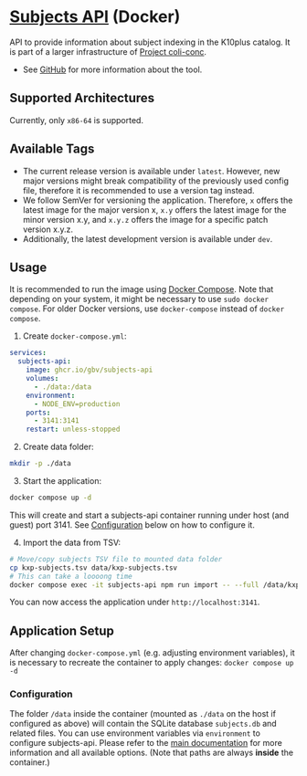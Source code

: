 # [Subjects API](https://github.com/gbv/subjects-api) (Docker)

API to provide information about subject indexing in the K10plus catalog. It is part of a larger infrastructure of [Project coli-conc](https://coli-conc.gbv.de).

- See [GitHub](https://github.com/gbv/subjects-api) for more information about the tool.

## Supported Architectures
Currently, only `x86-64` is supported.

## Available Tags
- The current release version is available under `latest`. However, new major versions might break compatibility of the previously used config file, therefore it is recommended to use a version tag instead.
- We follow SemVer for versioning the application. Therefore, `x` offers the latest image for the major version x, `x.y` offers the latest image for the minor version x.y, and `x.y.z` offers the image for a specific patch version x.y.z.
- Additionally, the latest development version is available under `dev`.

## Usage
It is recommended to run the image using [Docker Compose](https://docs.docker.com/compose/). Note that depending on your system, it might be necessary to use `sudo docker compose`. For older Docker versions, use `docker-compose` instead of `docker compose`.

1. Create `docker-compose.yml`:

```yml
services:
  subjects-api:
    image: ghcr.io/gbv/subjects-api
    volumes:
      - ./data:/data
    environment:
      - NODE_ENV=production
    ports:
      - 3141:3141
    restart: unless-stopped

```

2. Create data folder:

```bash
mkdir -p ./data
```

3. Start the application:

```bash
docker compose up -d
```

This will create and start a subjects-api container running under host (and guest) port 3141. See [Configuration](#configuration) below on how to configure it.

4. Import the data from TSV:

```bash
# Move/copy subjects TSV file to mounted data folder
cp kxp-subjects.tsv data/kxp-subjects.tsv
# This can take a loooong time
docker compose exec -it subjects-api npm run import -- --full /data/kxp-subjects.tsv
```

You can now access the application under `http://localhost:3141`.

## Application Setup
After changing `docker-compose.yml` (e.g. adjusting environment variables), it is necessary to recreate the container to apply changes: `docker compose up -d`

### Configuration
The folder `/data` inside the container (mounted as `./data` on the host if configured as above) will contain the SQLite database `subjects.db` and related files. You can use environment variables via `environment` to configure subjects-api. Please refer to the [main documentation](../README.md#configuration) for more information and all available options. (Note that paths are always **inside** the container.)
